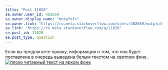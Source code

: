 ```yaml
---
title: "Post 11020"
se.owner.user_id: 402669
se.owner.display_name: "motpfofs"
se.owner.link: "https://ru.meta.stackoverflow.com/users/402669/motpfofs"
se.link: "https://ru.meta.stackoverflow.com/q/11020"
se.post_id: 11020
se.post_type: question
---
```

<p>Если вы предлагаете правку, информация о том, что она будет поставлена в очередь выведена белым текстом на светлом фоне.
<a href="https://i.stack.imgur.com/TOFmC.png" rel="nofollow noreferrer"><img src="https://i.stack.imgur.com/TOFmC.png" alt="плохо читаемый текст на ярком фоне" /></a></p>
